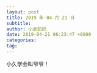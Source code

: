 ```yaml
---
layout: post
title: 2019 年 04 月 21 日
subtitle:
author: 小武奶奶
date: 2019-04-21 06:23:47 +0800
categories:
tag:
---
```


小久学会叫爷爷！